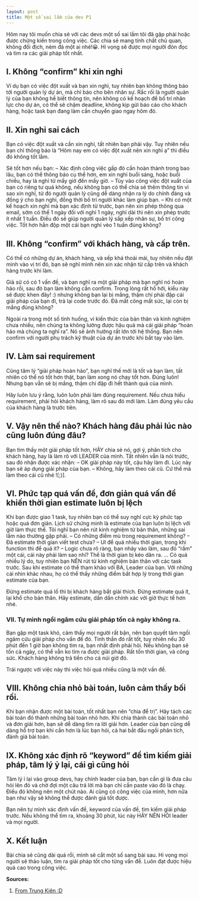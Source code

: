 ```yaml
---
layout: post
title: Một số sai lầm của dev P1
---
```


Hôm nay tôi muốn chia sẻ với các devs một số sai lầm tôi đã gặp phải hoặc được chứng kiến trong công việc. Các chia sẻ mang tính chất chủ quan, không đối địch, ném đá một ai nhé!😀. Hi vọng sẽ được mọi người đón đọc và tìm ra các giải pháp tốt nhất.

## I. Không “confirm” khi xin nghỉ

Ví dụ bạn có việc đột xuất và bạn xin nghỉ, tuy nhiên bạn không thông báo tới người quản lý dự án, mà chỉ báo cho bên nhân sự. Rắc rối là người quản lý của bạn không hề biết thông tin, nên không có kế hoạch để bố trí nhân lực cho dự án, có thể sẽ chậm deadline, không kịp gửi báo cáo cho khách hàng, hoặc task bạn đang làm cần chuyển giao ngay hôm đó.

## II. Xin nghỉ sai cách

Bạn có việc đột xuất và cần xin nghỉ, tất nhiên bạn phải vậy. Tuy nhiên nếu bạn chỉ thông báo là “Hôm nay em có việc đột xuất nên xin nghỉ ạ” thì điều đó không tốt lắm.

Sẽ tốt hơn nếu bạn:
– Xác định công việc gấp đó cần hoàn thành trong bao lâu, bạn có thể thông báo cụ thể hơn, em xin nghỉ buổi sáng, hoặc buổi chiều, hay là nghỉ từ mấy giờ đến mấy giờ.
– Tùy vào công việc đột xuất của bạn có riêng tư quá không, nếu không bạn có thể chia sẻ thêm thông tin vì sao xin nghỉ, từ đó người quản lý cũng dễ dàng nhận ra lý do chính đáng và đồng ý cho bạn nghỉ, đồng thời bố trí người khác làm giúp bạn.
– Khi có một kế hoạch xin nghỉ mà bạn xác định từ trước, bạn nên xin phép thông qua email, sớm có thể 1 ngày đối với nghỉ 1 ngày, nghỉ dài thì nên xin phép trước ít nhất 1 tuần. Điều đó sẽ giúp người quản lý sắp xếp nhân sự, bố trí công việc. Tốt hơn hẳn độp một cái bạn nghỉ vèo 1 tuần đúng không?

## III. Không “confirm” với khách hàng, và cấp trên.

Có thể có những dự án, khách hàng, và sếp khá thoải mái, tuy nhiên nếu đặt mình vào vị trí đó, bạn sẽ nghĩ mình nên xin xác nhận từ cấp trên và khách hàng trước khi làm.

Giả sử có có 1 vấn đề, và bạn nghĩ ra một giải pháp mà bạn nghĩ nó hoàn hảo rồi, sau đó bạn làm không cần confirm.
Trong lòng rất hồ hởi, kiểu này sẽ được khen đây! :) nhưng không bạn lại bị mắng, thậm chí phải đập cái giải pháp của bạn đi, trả lại code trước đó. Đã mất công mất sức, lại còn bị mắng đúng không?

Ngoài ra trong một số tình huống, vì kiến thức của bản thân và kinh nghiệm chưa nhiều, nên chúng ta không lường được hậu quả mà cái giải pháp “hoàn hảo mà chúng ta nghĩ ra”. Nó sẽ ảnh hưởng rất lớn tới hệ thống.
Bạn nên confirm với người phụ trách kỹ thuật của dự án trước khi bắt tay vào làm.

## IV. Làm sai requirement

Cũng tâm lý “giải pháp hoàn hảo”, bạn nghĩ thế mới là tốt và bạn làm, tất nhiên có thể nó tốt hơn thật, bạn làm xong nó chạy tốt hơn. Đúng luôn! Nhưng bạn vẫn sẽ bị mắng, thậm chí đập đi hết thành quả của mình.

Hãy luôn lưu ý rằng, luôn luôn phải làm đúng requirement. Nếu chưa hiểu requirement, phải hỏi khách hàng, làm rõ sau đó mới làm. Làm đúng yêu cầu của khách hàng là trước tiên.

## V. Vậy nên thế nào? Khách hàng đâu phải lúc nào cũng luôn đúng đâu?

Bạn tìm thấy một giải pháp tốt hơn, HÃY chia sẻ nó, gợi ý, phân tích cho khách hàng, hay là làm rõ với LEADER của mình.
Tất nhiên vẫn là nói trước, sau đó nhận được xác nhận:
– OK giải pháp này tốt, cậu hãy làm đi. Lúc này bạn sẽ áp dụng giải pháp của bạn.
– Không, hãy làm theo cái cũ. Cứ thế mà làm theo cái cũ nhé ![;)].

## VI. Phức tạp quá vấn đề, đơn giản quá vấn đề khiến thời gian estimate luôn bị lệch

Khi bạn được giao 1 task, tuy nhiên bạn có thể suy nghĩ cực kỳ phức tạp hoặc quá đơn giản. Lịch sử chứng minh là estimate của bạn luôn bị lệch với giờ làm thực thế.
Tôi nghĩ bạn nên rút kinh nghiệm từ bản thân, những sai lầm nào thường gặp phải.
– Có những điểm mù trong requirement không?
– Đã estimate thời gian viết test chưa?
– UI để quá nhiều thời gian, trong khi function thì để quá ít?
– Logic chưa rõ ràng, bạn nhảy vào làm, sau đó “rầm” một cái, cái này phải làm sao nhỉ?
Thế là thời gian bị kéo dãn ra. … Có quá nhiều lý do, tuy nhiên bạn NÊN rút từ kinh nghiệm bản thân với các task trước. Sau khi estimate có thể tham khảo với BA, Leader của bạn.
Với những cái nhìn khác nhau, họ có thể thấy những điểm bất hợp lý trong thời gian estimate của bạn.

Đừng estimate quá lố thì bị khách hàng bắt giải thích.
Đừng estimate quá ít, lại khổ cho bản thân.
Hãy estimate, dần dần chính xác với giờ thực tế hơn nhé.

### VII. Tự mình ngồi ngâm cứu giải pháp tốn cả ngày không ra.

Bạn gặp một task khó, cảm thấy mọi người rất bận, nên bạn quyết tâm ngồi ngâm cứu giải pháp cho vấn đề đó.
Tinh thần đó rất tốt, tuy nhiên nếu 30 phút đến 1 giờ bạn không tìm ra, bạn nhất định phải hỏi.
Nếu không bạn sẽ tốn cả ngày, có thể vẫn ko tìm ra được giải pháp. Rất tốn thời gian, và công sức.
Khách hàng không trả tiền cho cả núi giờ đó.

Trái ngược với việc này thì việc hỏi quá nhiều cũng là một vấn đề.

## VIII. Không chia nhỏ bài toán, luôn cảm thấy bối rối.

Khi bạn nhận được một bài toán, tốt nhất bạn nên “chia để trị”. Hãy tách các bài toán đó thành những bài toán nhỏ hơn.
Khi chia thành các bài toán nhỏ và đơn giải hơn, bạn sẽ dễ dàng tìm ra lời giải hơn.
Leader của bạn cũng dễ dàng hỗ trợ bạn khi cần hơn là lúc bạn hỏi, cả hai bắt đầu ngồi phân tích, đánh giá bài toán.

## IX. Không xác định rõ “keyword” để tìm kiếm giải pháp, tâm lý ỷ lại, cái gì cũng hỏi

Tâm lý ỉ lại vào group devs, hay chính leader của bạn, bạn cần gì là đưa câu hỏi lên đó và chờ đợi một câu trả lời mà bạn chỉ cần paste vào đó là chạy.
Điều đó không nên một chút nào. Ai cũng có công việc của mình, hơn nữa bạn như vậy sẽ không thể được đánh giá tốt được.

Bạn nên tự mình xác định vấn đề, keyword của vấn đề, tìm kiếm giải pháp trước.
Nếu không thể tìm ra, khoảng 30 phút, lúc này HÃY NÊN HỎI leader và mọi người.

## X. Kết luận

Bài chia sẻ cũng dài quá rồi, mình sẽ cắt một số sang bài sau.
Hi vọng mọi người sẽ thảo luận, tìm ra giải pháp tốt cho từng vấn đề.
Luôn đạt được hiệu quả cao trong công việc.

**Sources:**

1. [From Trung Kiên :D](https://www.facebook.com/trungkien.phan.35?fref=ts)
